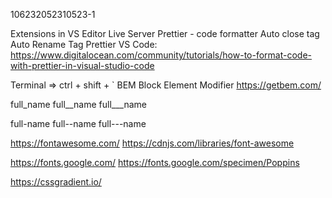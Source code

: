 
106232052310523-1

Extensions in VS Editor
Live Server
Prettier - code formatter
Auto close tag
Auto Rename Tag
Prettier VS Code:
https://www.digitalocean.com/community/tutorials/how-to-format-code-with-prettier-in-visual-studio-code

Terminal => ctrl + shift + `
BEM
Block Element Modifier https://getbem.com/

full_name full__name full___name

full-name full--name full---name

https://fontawesome.com/ https://cdnjs.com/libraries/font-awesome

https://fonts.google.com/ https://fonts.google.com/specimen/Poppins

https://cssgradient.io/

